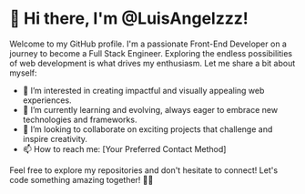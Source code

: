 # 👋 Hi there, I'm @LuisAngelzzz!

Welcome to my GitHub profile. I'm a passionate Front-End Developer on a journey to become a Full Stack Engineer. Exploring the endless possibilities of web development is what drives my enthusiasm. Let me share a bit about myself:

- 👀 I’m interested in creating impactful and visually appealing web experiences.
- 🌱 I’m currently learning and evolving, always eager to embrace new technologies and frameworks.
- 💞️ I’m looking to collaborate on exciting projects that challenge and inspire creativity.
- 📫 How to reach me: [Your Preferred Contact Method]

Feel free to explore my repositories and don't hesitate to connect! Let's code something amazing together! 🚀✨
